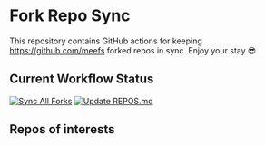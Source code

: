 # Fork Repo Sync

This repository contains GitHub actions for keeping https://github.com/meefs forked repos in sync. Enjoy your stay 😎

## Current Workflow Status

[![Sync All Forks](https://github.com/meefs/fork-repo-sync/actions/workflows/sync_forks.yml/badge.svg)](https://github.com/meefs/fork-repo-sync/actions/workflows/sync_forks.yml) [![Update REPOS.md](https://github.com/meefs/fork-repo-sync/actions/workflows/update_repos_markdown.yml/badge.svg)](https://github.com/meefs/fork-repo-sync/actions/workflows/update_repos_markdown.yml)


## Repos of interests
<!-- START_SECTION:forked_repos -->
<!-- END_SECTION:forked_repos -->